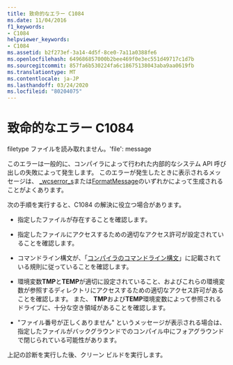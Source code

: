 ```yaml
---
title: 致命的なエラー C1084
ms.date: 11/04/2016
f1_keywords:
- C1084
helpviewer_keywords:
- C1084
ms.assetid: b2f273ef-3a14-4d5f-8ce0-7a11a0388fe6
ms.openlocfilehash: 649686857000b2bee469f0e3ec551d49717c1d7b
ms.sourcegitcommit: 857fa6b530224fa6c18675138043aba9aa0619fb
ms.translationtype: MT
ms.contentlocale: ja-JP
ms.lasthandoff: 03/24/2020
ms.locfileid: "80204075"
---
```

# <a name="fatal-error-c1084"></a>致命的なエラー C1084

filetype ファイルを読み取れません。'file': message

このエラーは一般的に、コンパイラによって行われた内部的なシステム API 呼び出しの失敗によって発生します。 このエラーが発生したときに表示されるメッセージは、 [_wcserror_s](../../c-runtime-library/reference/strerror-s-strerror-s-wcserror-s-wcserror-s.md)または[FormatMessage](/windows/win32/api/winbase/nf-winbase-formatmessage)のいずれかによって生成されることがよくあります。

次の手順を実行すると、C1084 の解決に役立つ場合があります。

- 指定したファイルが存在することを確認します。

- 指定したファイルにアクセスするための適切なアクセス許可が設定されていることを確認します。

- コマンドライン構文が、「[コンパイラのコマンドライン構文](../../build/reference/compiler-command-line-syntax.md)」に記載されている規則に従っていることを確認します。

- 環境変数**TMP**と**TEMP**が適切に設定されていること、およびこれらの環境変数が参照するディレクトリにアクセスするための適切なアクセス許可があることを確認します。 また、 **TMP**および**TEMP**環境変数によって参照されるドライブに、十分な空き領域があることを確認します。

- "ファイル番号が正しくありません" というメッセージが表示される場合は、指定したファイルがバックグラウンドでのコンパイル中にフォアグラウンドで閉じられている可能性があります。

上記の診断を実行した後、クリーン ビルドを実行します。

